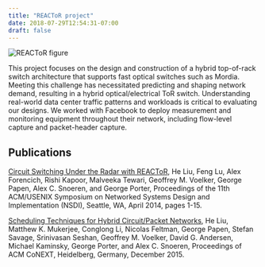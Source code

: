 ```yaml
---
title: "REACToR project"
date: 2018-07-29T12:54:31-07:00
draft: false
---
```


![REACToR figure](/photos/reactor-fig.jpg)

This project focuses on the design and construction of a hybrid top-of-rack
switch architecture that supports fast optical switches such as Mordia. Meeting
this challenge has necessitated predicting and shaping network demand,
resulting in a hybrid optical/electrical ToR switch. Understanding real-world
data center traffic patterns and workloads is critical to evaluating our
designs. We worked with Facebook to deploy measurement and monitoring equipment
throughout their network, including flow-level capture and packet-header
capture.

## Publications

[Circuit Switching Under the Radar with
REACToR](http://cseweb.ucsd.edu/~gmporter/papers/nsdi14-reactor.pdf), He Liu,
Feng Lu, Alex Forencich, Rishi Kapoor, Malveeka Tewari, Geoffrey M. Voelker,
George Papen, Alex C. Snoeren, and George Porter, Proceedings of the 11th
ACM/USENIX Symposium on Networked Systems Design and Implementation (NSDI),
Seattle, WA, April 2014, pages 1-15. 

[Scheduling Techniques for Hybrid Circuit/Packet
Networks](http://cseweb.ucsd.edu/~snoeren/papers/solstice-conext15.pdf), He
Liu, Matthew K.  Mukerjee, Conglong Li, Nicolas Feltman, George Papen, Stefan
Savage, Srinivasan Seshan, Geoffrey M. Voelker, David G. Andersen, Michael
Kaminsky, George Porter, and Alex C. Snoeren, Proceedings of ACM CoNEXT,
Heidelberg, Germany, December 2015.
